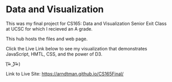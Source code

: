 # Data and Visualization

This was my final project for CS165: Data and Visualization Senior Exit Class at UCSC for which I recieved an A grade. 

This hub hosts the files and web page. 

Click the Live Link below to see my visualization that demonstrates JavaScript, HMTL, CSS, and the power of D3. 

(͠≖ ͜ʖ͠≖)
 
 Link to Live Site: https://arndtman.github.io/CS165Final/
